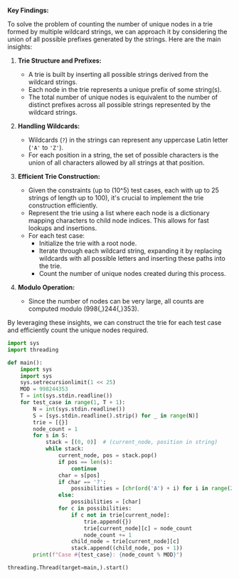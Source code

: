 **Key Findings:**

To solve the problem of counting the number of unique nodes in a trie formed by multiple wildcard strings, we can approach it by considering the union of all possible prefixes generated by the strings. Here are the main insights:

1. **Trie Structure and Prefixes:**
   - A trie is built by inserting all possible strings derived from the wildcard strings.
   - Each node in the trie represents a unique prefix of some string(s).
   - The total number of unique nodes is equivalent to the number of distinct prefixes across all possible strings represented by the wildcard strings.

2. **Handling Wildcards:**
   - Wildcards (`?`) in the strings can represent any uppercase Latin letter (`'A'` to `'Z'`).
   - For each position in a string, the set of possible characters is the union of all characters allowed by all strings at that position.
   
3. **Efficient Trie Construction:**
   - Given the constraints (up to \(10^5\) test cases, each with up to 25 strings of length up to 100), it's crucial to implement the trie construction efficiently.
   - Represent the trie using a list where each node is a dictionary mapping characters to child node indices. This allows for fast lookups and insertions.
   - For each test case:
     - Initialize the trie with a root node.
     - Iterate through each wildcard string, expanding it by replacing wildcards with all possible letters and inserting these paths into the trie.
     - Count the number of unique nodes created during this process.

4. **Modulo Operation:**
   - Since the number of nodes can be very large, all counts are computed modulo \(998{,}244{,}353\).

By leveraging these insights, we can construct the trie for each test case and efficiently count the unique nodes required.

```python
import sys
import threading

def main():
    import sys
    import sys
    sys.setrecursionlimit(1 << 25)
    MOD = 998244353
    T = int(sys.stdin.readline())
    for test_case in range(1, T + 1):
        N = int(sys.stdin.readline())
        S = [sys.stdin.readline().strip() for _ in range(N)]
        trie = [{}]
        node_count = 1
        for s in S:
            stack = [(0, 0)]  # (current_node, position in string)
            while stack:
                current_node, pos = stack.pop()
                if pos == len(s):
                    continue
                char = s[pos]
                if char == '?':
                    possibilities = [chr(ord('A') + i) for i in range(26)]
                else:
                    possibilities = [char]
                for c in possibilities:
                    if c not in trie[current_node]:
                        trie.append({})
                        trie[current_node][c] = node_count
                        node_count += 1
                    child_node = trie[current_node][c]
                    stack.append((child_node, pos + 1))
        print(f"Case #{test_case}: {node_count % MOD}")

threading.Thread(target=main,).start()
```